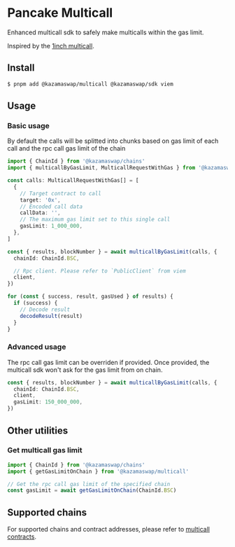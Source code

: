 # Pancake Multicall

Enhanced multicall sdk to safely make multicalls within the gas limit.

Inspired by the [1inch multicall](https://github.com/1inch/multicall).

## Install

```bash
$ pnpm add @kazamaswap/multicall @kazamaswap/sdk viem
```

## Usage

### Basic usage

By default the calls will be splitted into chunks based on gas limit of each call and the rpc call gas limit of the chain

```typescript
import { ChainId } from '@kazamaswap/chains'
import { multicallByGasLimit, MulticallRequestWithGas } from '@kazamaswap/multicall'

const calls: MulticallRequestWithGas[] = [
  {
    // Target contract to call
    target: '0x',
    // Encoded call data
    callData: '',
    // The maximum gas limit set to this single call
    gasLimit: 1_000_000,
  },
]

const { results, blockNumber } = await multicallByGasLimit(calls, {
  chainId: ChainId.BSC,

  // Rpc client. Please refer to `PublicClient` from viem
  client,
})

for (const { success, result, gasUsed } of results) {
  if (success) {
    // Decode result
    decodeResult(result)
  }
}
```

### Advanced usage

The rpc call gas limit can be overriden if provided. Once provided, the multicall sdk won't ask for the gas limit from on chain.

```typescript
const { results, blockNumber } = await multicallByGasLimit(calls, {
  chainId: ChainId.BSC,
  client,
  gasLimit: 150_000_000,
})
```

## Other utilities

### Get multicall gas limit

```typescript
import { ChainId } from '@kazamaswap/chains'
import { getGasLimitOnChain } from '@kazamaswap/multicall'

// Get the rpc call gas limit of the specified chain
const gasLimit = await getGasLimitOnChain(ChainId.BSC)
```

## Supported chains

For supported chains and contract addresses, please refer to [multicall contracts](https://github.com/pancakeswap/pancake-frontend/blob/develop/packages/multicall/src/constants/contracts.ts).

